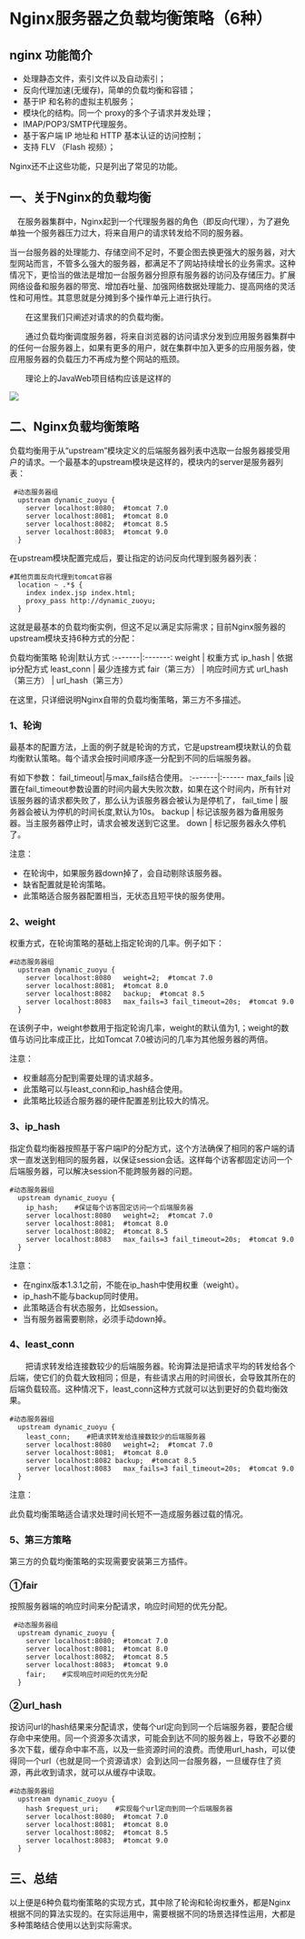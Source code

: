# Nginx服务器之负载均衡策略（6种）

## nginx 功能简介

* 处理静态文件，索引文件以及自动索引；
* 反向代理加速(无缓存)，简单的负载均衡和容错；
* 基于IP 和名称的虚拟主机服务；
* 模块化的结构。同一个 proxy的多个子请求并发处理；
* IMAP/POP3/SMTP代理服务。
* 基于客户端 IP 地址和 HTTP 基本认证的访问控制；
* 支持 FLV （Flash 视频）；

Nginx还不止这些功能，只是列出了常见的功能。

## 一、关于Nginx的负载均衡
　在服务器集群中，Nginx起到一个代理服务器的角色（即反向代理），为了避免单独一个服务器压力过大，将来自用户的请求转发给不同的服务器。

当一台服务器的处理能力、存储空间不足时，不要企图去换更强大的服务器，对大型网站而言，不管多么强大的服务器，都满足不了网站持续增长的业务需求。这种情况下，更恰当的做法是增加一台服务器分担原有服务器的访问及存储压力。扩展网络设备和服务器的带宽、增加吞吐量、加强网络数据处理能力、提高网络的灵活性和可用性。其意思就是分摊到多个操作单元上进行执行。

　　在这里我们只阐述对请求的的负载均衡。

　　通过负载均衡调度服务器，将来自浏览器的访问请求分发到应用服务器集群中的任何一台服务器上，如果有更多的用户，就在集群中加入更多的应用服务器，使应用服务器的负载压力不再成为整个网站的瓶颈。

　　理论上的JavaWeb项目结构应该是这样的

![](https://tva1.sinaimg.cn/large/007S8ZIlly1gezt5mnb53j30xb0dz75d.jpg)

## 二、Nginx负载均衡策略
负载均衡用于从“upstream”模块定义的后端服务器列表中选取一台服务器接受用户的请求。一个最基本的upstream模块是这样的，模块内的server是服务器列表：

```
 #动态服务器组
  upstream dynamic_zuoyu {
    server localhost:8080;  #tomcat 7.0
    server localhost:8081;  #tomcat 8.0
    server localhost:8082;  #tomcat 8.5
    server localhost:8083;  #tomcat 9.0
  }
```

在upstream模块配置完成后，要让指定的访问反向代理到服务器列表：
```
#其他页面反向代理到tomcat容器
  location ~ .*$ {
    index index.jsp index.html;
    proxy_pass http://dynamic_zuoyu;
  }
```

这就是最基本的负载均衡实例，但这不足以满足实际需求；目前Nginx服务器的upstream模块支持6种方式的分配：

负载均衡策略
轮询|默认方式
:-------|:-------:
weight  | 权重方式
ip_hash	| 依据ip分配方式
least_conn	| 最少连接方式
fair（第三方）	| 响应时间方式
url_hash（第三方）	| url_hash（第三方）

在这里，只详细说明Nginx自带的负载均衡策略，第三方不多描述。

### 1、轮询
最基本的配置方法，上面的例子就是轮询的方式，它是upstream模块默认的负载均衡默认策略。每个请求会按时间顺序逐一分配到不同的后端服务器。

有如下参数：
fail_timeout|与max_fails结合使用。
:-------|:------
max_fails	|设置在fail_timeout参数设置的时间内最大失败次数，如果在这个时间内，所有针对该服务器的请求都失败了，那么认为该服务器会被认为是停机了，
fail_time |	服务器会被认为停机的时间长度,默认为10s。
backup |	标记该服务器为备用服务器。当主服务器停止时，请求会被发送到它这里。
down |	标记服务器永久停机了。

注意：
* 在轮询中，如果服务器down掉了，会自动剔除该服务器。
* 缺省配置就是轮询策略。
* 此策略适合服务器配置相当，无状态且短平快的服务使用。

### 2、weight

权重方式，在轮询策略的基础上指定轮询的几率。例子如下：

```
#动态服务器组
  upstream dynamic_zuoyu {
    server localhost:8080   weight=2;  #tomcat 7.0
    server localhost:8081;  #tomcat 8.0
    server localhost:8082   backup;  #tomcat 8.5
    server localhost:8083   max_fails=3 fail_timeout=20s;  #tomcat 9.0
  }
```
在该例子中，weight参数用于指定轮询几率，weight的默认值为1,；weight的数值与访问比率成正比，比如Tomcat 7.0被访问的几率为其他服务器的两倍。

注意：

* 权重越高分配到需要处理的请求越多。
* 此策略可以与least_conn和ip_hash结合使用。
* 此策略比较适合服务器的硬件配置差别比较大的情况。

### 3、ip_hash
指定负载均衡器按照基于客户端IP的分配方式，这个方法确保了相同的客户端的请求一直发送到相同的服务器，以保证session会话。这样每个访客都固定访问一个后端服务器，可以解决session不能跨服务器的问题。

```
#动态服务器组
  upstream dynamic_zuoyu {
    ip_hash;    #保证每个访客固定访问一个后端服务器
    server localhost:8080   weight=2;  #tomcat 7.0
    server localhost:8081;  #tomcat 8.0
    server localhost:8082;  #tomcat 8.5
    server localhost:8083   max_fails=3 fail_timeout=20s;  #tomcat 9.0
  }
```
注意：

* 在nginx版本1.3.1之前，不能在ip_hash中使用权重（weight）。
* ip_hash不能与backup同时使用。
* 此策略适合有状态服务，比如session。
* 当有服务器需要剔除，必须手动down掉。


### 4、least_conn
　　把请求转发给连接数较少的后端服务器。轮询算法是把请求平均的转发给各个后端，使它们的负载大致相同；但是，有些请求占用的时间很长，会导致其所在的后端负载较高。这种情况下，least_conn这种方式就可以达到更好的负载均衡效果。
```
#动态服务器组
  upstream dynamic_zuoyu {
    least_conn;    #把请求转发给连接数较少的后端服务器
    server localhost:8080   weight=2;  #tomcat 7.0
    server localhost:8081;  #tomcat 8.0
    server localhost:8082 backup;  #tomcat 8.5
    server localhost:8083   max_fails=3 fail_timeout=20s;  #tomcat 9.0
  }
```
注意：

此负载均衡策略适合请求处理时间长短不一造成服务器过载的情况。


### 5、第三方策略

第三方的负载均衡策略的实现需要安装第三方插件。

### ①fair

按照服务器端的响应时间来分配请求，响应时间短的优先分配。

```
 #动态服务器组
  upstream dynamic_zuoyu {
    server localhost:8080;  #tomcat 7.0
    server localhost:8081;  #tomcat 8.0
    server localhost:8082;  #tomcat 8.5
    server localhost:8083;  #tomcat 9.0
    fair;    #实现响应时间短的优先分配
  }
```
### ②url_hash

按访问url的hash结果来分配请求，使每个url定向到同一个后端服务器，要配合缓存命中来使用。同一个资源多次请求，可能会到达不同的服务器上，导致不必要的多次下载，缓存命中率不高，以及一些资源时间的浪费。而使用url_hash，可以使得同一个url（也就是同一个资源请求）会到达同一台服务器，一旦缓存住了资源，再此收到请求，就可以从缓存中读取。　

```
#动态服务器组
  upstream dynamic_zuoyu {
    hash $request_uri;    #实现每个url定向到同一个后端服务器
    server localhost:8080;  #tomcat 7.0
    server localhost:8081;  #tomcat 8.0
    server localhost:8082;  #tomcat 8.5
    server localhost:8083;  #tomcat 9.0
  }
```

## 三、总结
以上便是6种负载均衡策略的实现方式，其中除了轮询和轮询权重外，都是Nginx根据不同的算法实现的。在实际运用中，需要根据不同的场景选择性运用，大都是多种策略结合使用以达到实际需求。